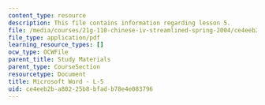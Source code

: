 ```yaml
---
content_type: resource
description: This file contains information regarding lesson 5.
file: /media/courses/21g-110-chinese-iv-streamlined-spring-2004/ce4eeb2ba80225b8bfadb78e4e083796_MIT21G_110S04_L5.pdf
file_type: application/pdf
learning_resource_types: []
ocw_type: OCWFile
parent_title: Study Materials
parent_type: CourseSection
resourcetype: Document
title: Microsoft Word - L-5
uid: ce4eeb2b-a802-25b8-bfad-b78e4e083796
---
```


